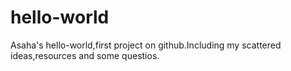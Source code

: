 # hello-world
Asaha's hello-world,first project on github.Including my scattered ideas,resources and some questios.
